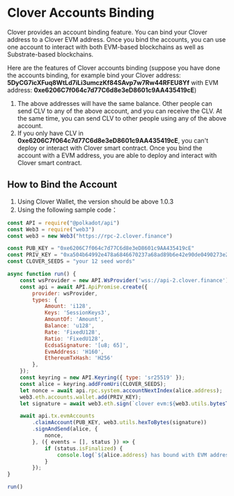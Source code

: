 # Clover Accounts Binding

Clover provides an account binding feature. You can bind your Clover address to a Clover EVM address. Once you bind the accounts,  you can use one account to interact with both EVM-based blockchains as well as Substrate-based blockchains. 

Here are the features of Clover accounts binding \(suppose you have done the accounts binding, for example bind your Clover address: **5DyCG7icXFuq8WtLd7iLi3umczKf84SAvp7w7Rw44RFEU8Yf** with EVM address: **0xe6206C7f064c7d77C6d8e3eD8601c9AA435419cE**\)

1. The above addresses will have the same balance. Other people can send CLV to any of the above account, and you can receive the CLV.  At the same time, you can send CLV to other people using any of the above account.
2. If you only have CLV in **0xe6206C7f064c7d77C6d8e3eD8601c9AA435419cE**,  you can't deploy or interact with Clover smart contract. Once you bind the account with a EVM address, you are able to deploy and interact with Clover smart contract.

## How to Bind the Account

1. Using Clover Wallet, the version should be above 1.0.3
2. Using the following sample code：

```javascript
const API = require("@polkadot/api")
const Web3 = require("web3")
const web3 = new Web3("https://rpc-2.clover.finance")

const PUB_KEY = "0xe6206C7f064c7d77C6d8e3eD8601c9AA435419cE"
const PRIV_KEY = "0xa504b64992e478a6846670237a68ad89b6e42e90de0490273e28e74f084c03c8"
const CLOVER_SEEDS = "your 12 seed words"

async function run() {
    const wsProvider = new API.WsProvider('wss://api-2.clover.finance');
    const api = await API.ApiPromise.create({
        provider: wsProvider,
        types: {
            Amount: 'i128',
            Keys: 'SessionKeys3',
            AmountOf: 'Amount',
            Balance: 'u128',
            Rate: 'FixedU128',
            Ratio: 'FixedU128',
            EcdsaSignature: '[u8; 65]',
            EvmAddress: 'H160',
            EthereumTxHash: 'H256'
        },
    });
    const keyring = new API.Keyring({ type: 'sr25519' });
    const alice = keyring.addFromUri(CLOVER_SEEDS);
    let nonce = await api.rpc.system.accountNextIndex(alice.address);
    web3.eth.accounts.wallet.add(PRIV_KEY);
    let signature = await web3.eth.sign(`clover evm:${web3.utils.bytesToHex(alice.publicKey).slice(2)}`, PUB_KEY);

    await api.tx.evmAccounts
        .claimAccount(PUB_KEY, web3.utils.hexToBytes(signature))
        .signAndSend(alice, {
            nonce,
        }, ({ events = [], status }) => {
            if (status.isFinalized) {
                console.log(`${alice.address} has bound with EVM address: ${PUB_KEY}`)
            }
        });
}

run()
```

 






